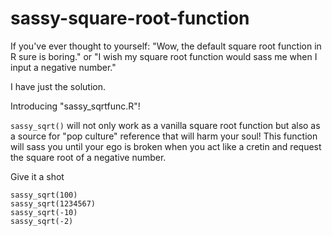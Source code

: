 # sassy-square-root-function

If you've ever thought to yourself:
"Wow, the default square root function in R sure is boring."
or
"I wish my square root function would sass me when I input a negative number."

I have just the solution.

Introducing "sassy_sqrtfunc.R"!

```sassy_sqrt()``` will not only work as a vanilla square root function but also as a source for "pop culture" reference that will harm your soul! 
This function will sass you until your ego is broken when you act like a cretin and request the square root of a negative number.

Give it a shot
```
sassy_sqrt(100)
sassy_sqrt(1234567)
sassy_sqrt(-10)
sassy_sqrt(-2)
```
